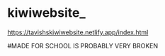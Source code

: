 # kiwiwebsite_
https://tavishskiwiwebsite.netlify.app/index.html 


#MADE FOR SCHOOL IS PROBABLY VERY BROKEN
